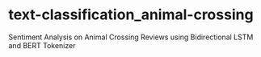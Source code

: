 # text-classification_animal-crossing
Sentiment Analysis on Animal Crossing Reviews using Bidirectional LSTM and BERT Tokenizer
